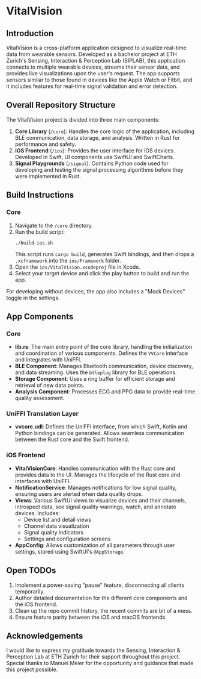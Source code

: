 # VitalVision

## Introduction
VitalVision is a cross-platform application designed to visualize real-time data from wearable sensors. Developed as a bachelor project at ETH Zurich's Sensing, Interaction & Perception Lab (SIPLAB), this application connects to multiple wearable devices, streams their sensor data, and provides live visualizations upon the user's request. The app supports sensors similar to those found in devices like the Apple Watch or Fitbit, and it includes features for real-time signal validation and error detection.

## Overall Repository Structure
The VitalVision project is divided into three main components:
1. **Core Library** (`/core`): Handles the core logic of the application, including BLE communication, data storage, and analysis. Written in Rust for performance and safety.
2. **iOS Frontend** (`/ios`): Provides the user interface for iOS devices. Developed in Swift, UI components use SwiftUI and SwiftCharts.
3. **Signal Playgrounds** (`/signal`): Contains Python code used for developing and testing the signal processing algorithms before they were implemented in Rust.

## Build Instructions

### Core
1. Navigate to the `/core` directory.
2. Run the build script:
   ```
   ./build-ios.sh
   ```
   This script runs `cargo build`, generates Swift bindings, and then drops a `.xcframework` into the `ios/Framework` folder.
3. Open the `ios/VitalVision.xcodeproj` file in Xcode.
4. Select your target device and click the play button to build and run the app.

For developing without devices, the app also includes a "Mock Devices" toggle in the settings.

## App Components

### Core
- **lib.rs**: The main entry point of the core library, handling the initialization and coordination of various components. Defines the `VVCore` interface and integrates with UniFFI.
- **BLE Component**: Manages Bluetooth communication, device discovery, and data streaming. Uses the `btleplug` library for BLE operations.
- **Storage Component**: Uses a ring buffer for efficient storage and retrieval of new data points.
- **Analysis Component**: Processes ECG and PPG data to provide real-time quality assessment.

### UniFFI Translation Layer
- **vvcore.udl**: Defines the UniFFI interface, from which Swift, Kotlin and Python bindings can be generated. Allows seamless communication between the Rust core and the Swift frontend.

### iOS Frontend
- **VitalVisionCore**: Handles communication with the Rust core and provides data to the UI. Manages the lifecycle of the Rust core and interfaces with UniFFI.
- **NotificationService**: Manages notifications for low signal quality, ensuring users are alerted when data quality drops.
- **Views**: Various SwiftUI views to visualize devices and their channels, introspect data, see signal quality warnings, watch, and annotate devices. Includes:
  - Device list and detail views
  - Channel data visualization
  - Signal quality indicators
  - Settings and configuration screens
- **AppConfig**: Allows customization of all parameters through user settings, stored using SwiftUI's `@AppStorage`.

## Open TODOs
1. Implement a power-saving "pause" feature, disconnecting all clients temporarily.
2. Author detailed documentation for the different core components and the iOS frontend.
4. Clean up the repo commit history, the recent commits are bit of a mess.
5. Ensure feature parity between the iOS and macOS frontends.

## Acknowledgements
I would like to express my gratitude towards the Sensing, Interaction & Perception Lab at ETH Zurich for their support throughout this project. Special thanks to Manuel Meier for the opportunity and guidance that made this project possible.

